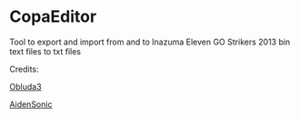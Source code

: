 # CopaEditor

Tool to export and import from and to Inazuma Eleven GO Strikers 2013 bin text files to txt files

Credits:

[Obluda3](https://github.com/obluda3)

[AidenSonic](https://github.com/AidenSonic/)
